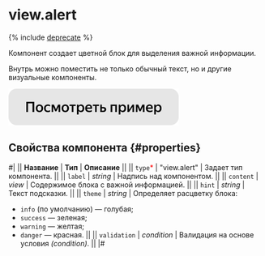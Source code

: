 # view.alert

{% include [deprecate](../../_includes/deprecate.md) %}

Компонент создает цветной блок для выделения важной информации.

Внутрь можно поместить не только обычный текст, но и другие визуальные компоненты.

[![Посмотреть пример в песочнице](../_images/buttons/view-example.svg)](https://ya.cc/t/nKo0PzBo3tyxxn)

## Свойства компонента {#properties}

#|
|| **Название** | **Тип** | **Описание** ||
|| `type`<span style="color: red">\*</span> | "view.alert" | Задает тип компонента. ||
|| `label` | _string_ | Надпись над компонентом. ||
|| `content` | _view_ | Содержимое блока с важной информацией. ||
|| `hint` | _string_ | Текст подсказки. ||
|| `theme` | _string_ | Определяет расцветку блока:

- `info` (по умолчанию) — голубая;
- `success` — зеленая;
- `warning` — желтая;
- `danger` — красная.
  ||
  || `validation` | _condition_ | Валидация на основе условия _(condition)_. ||
  |#
